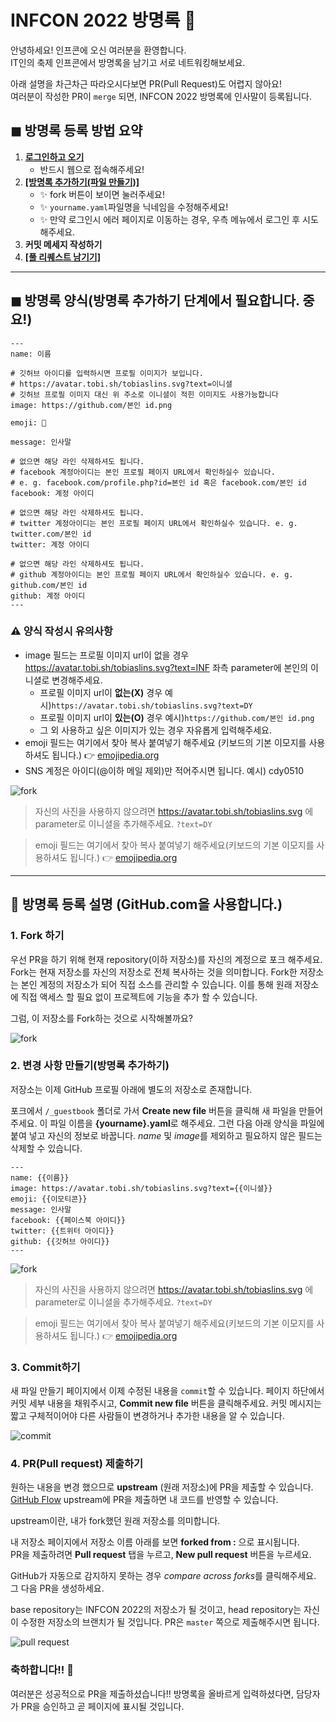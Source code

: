# INFCON 2022 방명록 🥳

안녕하세요! 인프콘에 오신 여러분을 환영합니다. <br />
IT인의 축제 인프콘에서 방명록을 남기고 서로 네트워킹해보세요.

아래 설명을 차근차근 따라오시다보면 PR(Pull Request)도 어렵지 않아요!<br />여러분이 작성한 PR이 `merge` 되면, INFCON 2022 방명록에 인사말이 등록됩니다.

## ◼︎ 방명록 등록 방법 요약 
1. **[로그인하고 오기](https://github.com/login?return_to=https%3A%2F%2Fgithub.com%2Finflearn%2Finfcon2022-guestbook)**
    - 반드시 웹으로 접속해주세요!
2. **[[방명록 추가하기(파일 만들기)]](../../new/master?filename=_guestbook/yourname.yaml&value=---%0Aname%3A%20%EC%9D%B4%EB%A6%84%0A%0A%23%20%EA%B9%83%ED%97%88%EB%B8%8C%20%EC%95%84%EC%9D%B4%EB%94%94%EB%A5%BC%20%EC%9E%85%EB%A0%A5%ED%95%98%EC%8B%9C%EB%A9%B4%20%ED%94%84%EB%A1%9C%ED%95%84%20%EC%9D%B4%EB%AF%B8%EC%A7%80%EA%B0%80%20%EB%B3%B4%EC%9E%85%EB%8B%88%EB%8B%A4.%0A%23%20https%3A%2F%2Favatar.tobi.sh%2Ftobiaslins.svg%3Ftext%3D%EC%9D%B4%EB%8B%88%EC%85%9C%0A%23%20%EA%B9%83%ED%97%88%EB%B8%8C%20%ED%94%84%EB%A1%9C%ED%95%84%20%EC%9D%B4%EB%AF%B8%EC%A7%80%20%EB%8C%80%EC%8B%A0%20%EC%9C%84%20%EC%A3%BC%EC%86%8C%EB%A1%9C%20%EC%9D%B4%EB%8B%88%EC%85%9C%EC%9D%B4%20%EC%A0%81%ED%9E%8C%20%EC%9D%B4%EB%AF%B8%EC%A7%80%EB%8F%84%20%EC%82%AC%EC%9A%A9%EA%B0%80%EB%8A%A5%ED%95%A9%EB%8B%88%EB%8B%A4%0Aimage%3A%20https%3A%2F%2Fgithub.com%2F%EB%B3%B8%EC%9D%B8%20id.png%20%0A%0Aemoji%3A%20%F0%9F%A5%B3%0A%0Amessage%3A%20%EC%9D%B8%EC%82%AC%EB%A7%90%0A%0A%23%20%EC%97%86%EC%9C%BC%EB%A9%B4%20%ED%95%B4%EB%8B%B9%20%EB%9D%BC%EC%9D%B8%20%EC%82%AD%EC%A0%9C%ED%95%98%EC%85%94%EB%8F%84%20%EB%90%A9%EB%8B%88%EB%8B%A4.%20%0A%23%20github%20%EA%B3%84%EC%A0%95%EC%95%84%EC%9D%B4%EB%94%94%EB%8A%94%20%EB%B3%B8%EC%9D%B8%20%ED%94%84%EB%A1%9C%ED%95%84%20%ED%8E%98%EC%9D%B4%EC%A7%80%20URL%EC%97%90%EC%84%9C%20%ED%99%95%EC%9D%B8%ED%95%98%EC%8B%A4%EC%88%98%20%EC%9E%88%EC%8A%B5%EB%8B%88%EB%8B%A4.%20e.%20g.%20github.com%2F%EB%B3%B8%EC%9D%B8%20id%0Agithub%3A%20%EA%B3%84%EC%A0%95%20%EC%95%84%EC%9D%B4%EB%94%94%20%0A%0A%23%20%EC%97%86%EC%9C%BC%EB%A9%B4%20%ED%95%B4%EB%8B%B9%20%EB%9D%BC%EC%9D%B8%20%EC%82%AD%EC%A0%9C%ED%95%98%EC%85%94%EB%8F%84%20%EB%90%A9%EB%8B%88%EB%8B%A4.%0A%23%20facebook%20%EA%B3%84%EC%A0%95%EC%95%84%EC%9D%B4%EB%94%94%EB%8A%94%20%EB%B3%B8%EC%9D%B8%20%ED%94%84%EB%A1%9C%ED%95%84%20%ED%8E%98%EC%9D%B4%EC%A7%80%20URL%EC%97%90%EC%84%9C%20%ED%99%95%EC%9D%B8%ED%95%98%EC%8B%A4%EC%88%98%20%EC%9E%88%EC%8A%B5%EB%8B%88%EB%8B%A4.%20%0A%23%20e.%20g.%20facebook.com%2Fprofile.php%3Fid%3D%EB%B3%B8%EC%9D%B8%20%20id%20%ED%98%B9%EC%9D%80%20facebook.com%2F%EB%B3%B8%EC%9D%B8%20id%0A%23%20facebook%3A%20%EA%B3%84%EC%A0%95%20%EC%95%84%EC%9D%B4%EB%94%94%0A%0A%23%20%EC%97%86%EC%9C%BC%EB%A9%B4%20%ED%95%B4%EB%8B%B9%20%EB%9D%BC%EC%9D%B8%20%EC%82%AD%EC%A0%9C%ED%95%98%EC%85%94%EB%8F%84%20%EB%90%A9%EB%8B%88%EB%8B%A4.%0A%23%20twitter%20%EA%B3%84%EC%A0%95%EC%95%84%EC%9D%B4%EB%94%94%EB%8A%94%20%EB%B3%B8%EC%9D%B8%20%ED%94%84%EB%A1%9C%ED%95%84%20%ED%8E%98%EC%9D%B4%EC%A7%80%20URL%EC%97%90%EC%84%9C%20%ED%99%95%EC%9D%B8%ED%95%98%EC%8B%A4%EC%88%98%20%EC%9E%88%EC%8A%B5%EB%8B%88%EB%8B%A4.%20e.%20g.%20twitter.com%2F%7B%7Bid%7D%7D%0A%23%20twitter%3A%20%EA%B3%84%EC%A0%95%20%EC%95%84%EC%9D%B4%EB%94%94%0A---)**
    - ✨ fork 버튼이 보이면 눌러주세요!
    - ✨ `yourname.yaml`파일명을 닉네임을 수정해주세요!
    - ✨ 만약 로그인시 에러 페이지로 이동하는 경우, 우측 메뉴에서 로그인 후 시도해주세요.
4. **커밋 메세지 작성하기**
5. **[[풀 리퀘스트 남기기]](../../../infcon2022-guestbook/compare)**
----------
## ◼︎ 방명록 양식(**방명록 추가하기 단계**에서 필요합니다. 중요!)
```
---
name: 이름

# 깃허브 아이디를 입력하시면 프로필 이미지가 보입니다.
# https://avatar.tobi.sh/tobiaslins.svg?text=이니셜
# 깃허브 프로필 이미지 대신 위 주소로 이니셜이 적힌 이미지도 사용가능합니다
image: https://github.com/본인 id.png 

emoji: 🥳

message: 인사말

# 없으면 해당 라인 삭제하셔도 됩니다.
# facebook 계정아이디는 본인 프로필 페이지 URL에서 확인하실수 있습니다. 
# e. g. facebook.com/profile.php?id=본인 id 혹은 facebook.com/본인 id
facebook: 계정 아이디

# 없으면 해당 라인 삭제하셔도 됩니다.
# twitter 계정아이디는 본인 프로필 페이지 URL에서 확인하실수 있습니다. e. g. twitter.com/본인 id
twitter: 계정 아이디

# 없으면 해당 라인 삭제하셔도 됩니다. 
# github 계정아이디는 본인 프로필 페이지 URL에서 확인하실수 있습니다. e. g. github.com/본인 id
github: 계정 아이디 
---
```

### ⚠️ 양식 작성시 유의사항
- image 필드는 프로필 이미지 url이 없을 경우 https://avatar.tobi.sh/tobiaslins.svg?text=INF 좌측 parameter에 본인의 이니셜로 변경해주세요.
  - 프로필 이미지 url이 **없는(X)** 경우 예시)`https://avatar.tobi.sh/tobiaslins.svg?text=DY`
  - 프로필 이미지 url이 **있는(O)** 경우 예시)`https://github.com/본인 id.png`
  - 그 외 사용하고 싶은 이미지가 있는 경우 자유롭게 입력해주세요.
- emoji 필드는 여기에서 찾아 복사 붙여넣기 해주세요 (키보드의 기본 이모지를 사용하셔도 됩니다.) 👉 [emojipedia.org](https://emojipedia.org/)
- SNS 계정은 아이디(@이하 메일 제외)만 적어주시면 됩니다. 예시) cdy0510

![fork](.github/images/createfile.gif)

> 자신의 사진을 사용하지 않으려면 https://avatar.tobi.sh/tobiaslins.svg 에 parameter로 이니셜을 추가해주세요. `?text=DY`

> emoji 필드는 여기에서 찾아 복사 붙여넣기 해주세요(키보드의 기본 이모지를 사용하셔도 됩니다.) 👉 [emojipedia.org](https://emojipedia.org/) 

----------
## 📝 방명록 등록 설명 (GitHub.com을 사용합니다.)
### 1. Fork 하기

우선 PR을 하기 위해 현재 repository(이하 저장소)를 자신의 계정으로 포크 해주세요. Fork는 현재 저장소를 자신의 저장소로 전체 복사하는 것을 의미합니다. Fork한 저장소는 본인 계정의 저장소가 되어 직접 소스를 관리할 수 있습니다. 이를 통해 원래 저장소에 직접 액세스 할 필요 없이 프로젝트에 기능을 추가 할 수 있습니다.

그럼, 이 저장소를 Fork하는 것으로 시작해볼까요?

![fork](.github/images/fork.gif)

### 2. 변경 사항 만들기(방명록 추가하기)

저장소는 이제 GitHub 프로필 아래에 별도의 저장소로 존재합니다.

포크에서 `/_guestbook` 폴더로 가서 **Create new file** 버튼을 클릭해 새 파일을 만들어주세요.
이 파일 이름을 **{yourname}.yaml**로 해주세요. 그런 다음 아래 양식을 파일에 붙여 넣고 자신의 정보로 바꿉니다. *name* 및 *image*를 제외하고 필요하지 않은 필드는 삭제할 수 있습니다.

```
---
name: {{이름}}
image: https://avatar.tobi.sh/tobiaslins.svg?text={{이니셜}}
emoji: {{이모티콘}}
message: 인사말
facebook: {{페이스북 아이디}}
twitter: {{트위터 아이디}}
github: {{깃허브 아이디}}
---
```

![fork](.github/images/createfile.gif)

> 자신의 사진을 사용하지 않으려면 https://avatar.tobi.sh/tobiaslins.svg 에 parameter로 이니셜을 추가해주세요. `?text=DY`

> emoji 필드는 여기에서 찾아 복사 붙여넣기 해주세요(키보드의 기본 이모지를 사용하셔도 됩니다.) 👉 [emojipedia.org](https://emojipedia.org/) 



### 3. Commit하기

새 파일 만들기 페이지에서 이제 수정된 내용을 `commit`할 수 있습니다. 페이지 하단에서 커밋 세부 내용을 채워주시고, **Commit new file** 버튼을 클릭해주세요.
커밋 메시지는 짧고 구체적이어야 다른 사람들이 변경하거나 추가한 내용을 알 수 있습니다.

![commit](.github/images/commit.gif)



### 4. PR(Pull request) 제출하기

원하는 내용을 변경 했으므로 **upstream** (원래 저장소)에 PR을 제출할 수 있습니다. [GitHub Flow](https://guides.github.com/introduction/flow/)
upstream에 PR을 제출하면 내 코드를 반영할 수 있습니다. 

upstream이란, 내가 fork했던 원래 저장소를 의미합니다.

내 저장소 페이지에서 저장소 이름 아래를 보면 **forked from :** 으로 표시됩니다.<br />PR을 제출하려면 **Pull request** 탭을 누르고, **New pull request** 버튼을 누르세요.

GitHub가 자동으로 감지하지 못하는 경우 *compare across forks*를 클릭해주세요. 그 다음 PR을 생성하세요.

base repository는 INFCON 2022의 저장소가 될 것이고, head repository는 자신이 수정한 저장소의 브랜치가 될 것입니다.
PR은 `master` 쪽으로 제출해주시면 됩니다.

![pull request](.github/images/pullrequest.gif)



### 축하합니다!! :tada:

여러분은 성공적으로 PR을 제출하셨습니다!! 
방명록을 올바르게 입력하셨다면, 담당자가 PR을 승인하고 곧 페이지에 표시될 것입니다.
